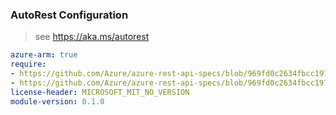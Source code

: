 ### AutoRest Configuration

> see https://aka.ms/autorest

``` yaml
azure-arm: true
require:
- https://github.com/Azure/azure-rest-api-specs/blob/969fd0c2634fbcc1975d7abe3749330a5145a97c/specification/paloaltonetworks/resource-manager/readme.md
- https://github.com/Azure/azure-rest-api-specs/blob/969fd0c2634fbcc1975d7abe3749330a5145a97c/specification/paloaltonetworks/resource-manager/readme.go.md
license-header: MICROSOFT_MIT_NO_VERSION
module-version: 0.1.0

```